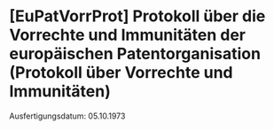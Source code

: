 # [EuPatVorrProt] Protokoll über die Vorrechte und Immunitäten der europäischen Patentorganisation  (Protokoll über Vorrechte und Immunitäten)

Ausfertigungsdatum: 05.10.1973

 